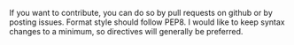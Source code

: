 If you want to contribute, you can do so by pull requests on github or by posting issues.
Format style should follow PEP8. 
I would like to keep syntax changes to a minimum, so directives will generally be preferred.